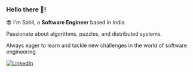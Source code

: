 ### Hello there 👋!

😎 I'm Sahil, a **Software Engineer** based in India. 

Passionate about algorithms, puzzles, and distributed systems. 

Always eager to learn and tackle new challenges in the world of software engineering. 

<a href="https://www.linkedin.com/in/sahilucoe/"><img src="https://img.shields.io/badge/linkedin-%230077B5.svg?&style=for-the-badge&logo=linkedin&logoColor=white" alt="LinkedIn" /></a>&nbsp;
